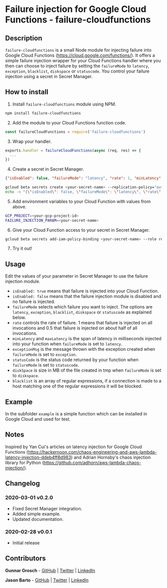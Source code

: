 # Failure injection for Google Cloud Functions - failure-cloudfunctions

## Description

`failure-cloudfunctions` is a small Node module for injecting failure into Google Cloud Functions (https://cloud.google.com/functions/). It offers a simple failure injection wrapper for your Cloud Functions handler where you then can choose to inject failure by setting the `failureMode` to `latency`, `exception`, `blacklist`, `diskspace` or `statuscode`. You control your failure injection using a secret in Secret Manager.

## How to install

1. Install `failure-cloudfunctions` module using NPM.
```bash
npm install failure-cloudfunctions
```
2. Add the module to your Cloud Functions function code.
```js
const failureCloudFunctions = require('failure-cloudfunctions')
```
3. Wrap your handler.
```js
exports.handler = failureCloudFunctions(async (req, res) => {
  ...
})
```
4. Create a secret in Secret Manager.
```json
{"isEnabled": false, "failureMode": "latency", "rate": 1, "minLatency": 100, "maxLatency": 400, "exceptionMsg": "Exception message!", "statusCode": 404, "diskSpace": 100, "blacklist": ["storage.googleapis.com"]}
```
```bash
gcloud beta secrets create <your-secret-name> --replication-policy="automatic"
echo -n "{\"isEnabled\": false, \"failureMode\": \"latency\", \"rate\": 1, \"minLatency\": 100, \"maxLatency\": 400, \"exceptionMsg\": \"Exception message!\", \"statusCode\": 404, \"diskSpace\": 100, \"blacklist\": [\"storage.googleapis.com\"]}" | gcloud beta secrets versions add <your-secret-name> --data-file=-
```
5. Add environment variables to your Cloud Function with values from above.
```bash
GCP_PROJECT=<your-gcp-project-id>
FAILURE_INJECTION_PARAM=<your-secret-name>
```
6. Give your Cloud Function access to your secret in Secret Manager.
```bash
gcloud beta secrets add-iam-policy-binding <your-secret-name> --role roles/secretmanager.secretAccessor --member serviceAccount:<your-gcp-project-id>@appspot.gserviceaccount.com
```
7. Try it out!

## Usage

Edit the values of your parameter in Secret Manager to use the failure injection module.

* `isEnabled: true` means that failure is injected into your Cloud Function.
* `isEnabled: false` means that the failure injection module is disabled and no failure is injected.
* `failureMode` selects which failure you want to inject. The options are `latency`, `exception`, `blacklist`, `diskspace` or `statuscode` as explained below.
* `rate` controls the rate of failure. 1 means that failure is injected on all invocations and 0.5 that failure is injected on about half of all invocations.
* `minLatency` and `maxLatency` is the span of latency in milliseconds injected into your function when `failureMode` is set to `latency`.
* `exceptionMsg` is the message thrown with the exception created when `failureMode` is set to `exception`.
* `statusCode` is the status code returned by your function when `failureMode` is set to `statuscode`.
* `diskSpace` is size in MB of the file created in tmp when `failureMode` is set to `diskspace`.
* `blacklist` is an array of regular expressions, if a connection is made to a host matching one of the regular expressions it will be blocked.

## Example

In the subfolder `example` is a simple function which can be installed in Google Cloud and used for test.

## Notes

Inspired by Yan Cui's articles on latency injection for Google Cloud Functions (https://hackernoon.com/chaos-engineering-and-aws-lambda-latency-injection-ddeb4ff8d983) and Adrian Hornsby's chaos injection library for Python (https://github.com/adhorn/aws-lambda-chaos-injection/).

## Changelog

### 2020-03-01 v0.2.0

* Fixed Secret Manager integration.
* Added simple example.
* Updated documentation.

### 2020-02-28 v0.0.1

* Initial release

## Contributors

**Gunnar Grosch** - [GitHub](https://github.com/gunnargrosch) | [Twitter](https://twitter.com/gunnargrosch) | [LinkedIn](https://www.linkedin.com/in/gunnargrosch/)

**Jason Barto** - [GitHub](https://github.com/jpbarto) | [Twitter](https://twitter.com/Jason_Barto) | [LinkedIn](https://www.linkedin.com/in/jasonbarto)
